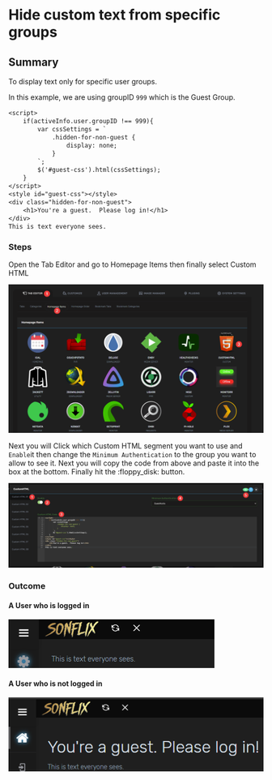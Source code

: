# Hide custom text from specific groups

## Summary

To display text only for specific user groups.

In this example, we are using groupID `999` which is the Guest Group.

```
<script>
    if(activeInfo.user.groupID !== 999){
        var cssSettings = `
            .hidden-for-non-guest {
                display: none;
            }
        `;
        $('#guest-css').html(cssSettings);
    }
</script>
<style id="guest-css"></style>
<div class="hidden-for-non-guest">
    <h1>You're a guest.  Please log in!</h1>
</div>
This is text everyone sees.
```

### Steps

Open the Tab Editor and go to Homepage Items then finally select Custom HTML

![](<../.gitbook/assets/image (7).png>)

Next you will Click which Custom HTML segment you want to use and `Enable`it then change the `Minimum Authentication` to the group you want to allow to see it.  Next you will copy the code from above and paste it into the box at the bottom.  Finally hit the :floppy\_disk: button.

![](<../.gitbook/assets/image (3).png>)

### Outcome

#### A User who is logged in

![](<../.gitbook/assets/image (15).png>)

#### A User who is not logged in

![](<../.gitbook/assets/image (2).png>)
